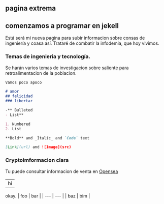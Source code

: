 ## pagina extrema

## comenzamos a programar en jekell

Está será mi nueva pagina para subir informacion sobre consas de ingeniería y coasa así. 
Trataré de combatir la infodemia, que hoy vivimos.
### Temas de ingenieria y tecnología.

Se harán varios temas de investigacion sobre saliente para retroalimentacion de la poblacion. 
```markdown
Vamos poco apoco 

# amor
## felicidad 
### libertar

-** Bulleted
- List**

1. Numbered
2. List

**Bold** and _Italic_ and `Code` text

[Link](url) and ![Image](src)
```



### Cryptoimformacion clara

Tu puede consultar informacion de venta en [Opensea ](https://opensea.io/)
<table>
  <tr>
    <td>
           hi
    </td>
  </tr>
</table>

okay.
| foo | bar |
| --- | --- |
| baz | bim |
